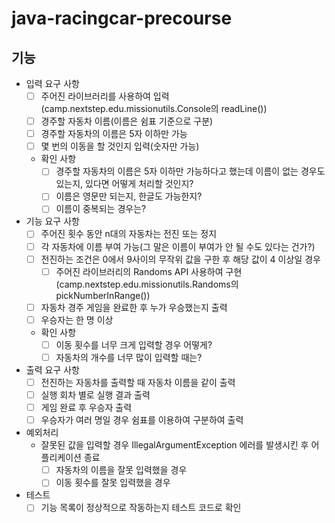 # java-racingcar-precourse

## 기능

- 입력 요구 사항
    - [ ] 주어진 라이브러리를 사용하여 입력(camp.nextstep.edu.missionutils.Console의 readLine())
    - [ ] 경주할 자동차 이름(이름은 쉼표 기준으로 구분)
    - [ ] 경주할 자동차의 이름은 5자 이하만 가능
    - [ ] 몇 번의 이동을 할 것인지 입력(숫자만 가능)
    - 확인 사항
      - [ ] 경주할 자동차의 이름은 5자 이하만 가능하다고 했는데 이름이 없는 경우도 있는지, 있다면 어떻게 처리할 것인지?
      - [ ] 이름은 영문만 되는지, 한글도 가능한지?
      - [ ] 이름이 중복되는 경우는?
- 기능 요구 사항
    - [ ] 주어진 횟수 동안 n대의 자동차는 전진 또는 정지
    - [ ] 각 자동차에 이름 부여 가능(그 말은 이름이 부여가 안 될 수도 있다는 건가?)
    - [ ] 전진하는 조건은 0에서 9사이의 무작위 값을 구한 후 해당 값이 4 이상일 경우
        - [ ] 주어진 라이브러리의 Randoms API 사용하여 구현 (camp.nextstep.edu.missionutils.Randoms의 pickNumberInRange()) 
    - [ ] 자동차 경주 게임을 완료한 후 누가 우승했는지 출력
    - [ ] 우승자는 한 명 이상
    - 확인 사항
      - [ ] 이동 횟수를 너무 크게 입력할 경우 어떻게?
      - [ ] 자동차의 개수를 너무 많이 입력할 때는?
- 출력 요구 사항
    - [ ] 전진하는 자동차를 출력할 때 자동차 이름을 같이 출력
    - [ ] 실행 회차 별로 실행 결과 출력
    - [ ] 게임 완료 후 우승자 출력
    - [ ] 우승자가 여러 명일 경우 쉼표를 이용하여 구분하여 출력
- 예외처리
    - 잘못된 값을 입력할 경우 IllegalArgumentException 에러를 발생시킨 후 어플리케이션 종료
      - [ ] 자동차의 이름을 잘못 입력했을 경우
      - [ ] 이동 횟수를 잘못 입력했을 경우
- 테스트
    - [ ] 기능 목록이 정상적으로 작동하는지 테스트 코드로 확인